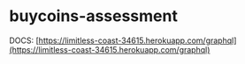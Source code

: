 # buycoins-assessment


DOCS: [https://limitless-coast-34615.herokuapp.com/graphql](https://limitless-coast-34615.herokuapp.com/graphql)
